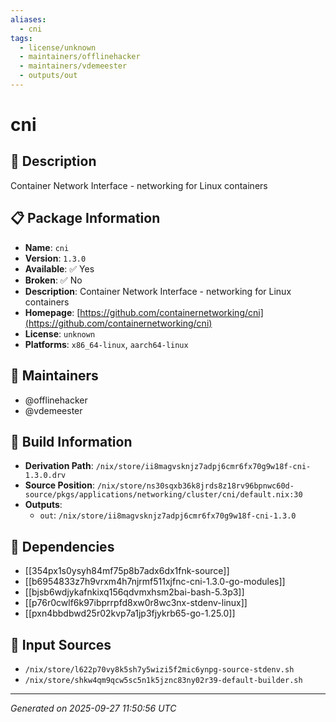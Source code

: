 ```yaml
---
aliases:
  - cni
tags:
  - license/unknown
  - maintainers/offlinehacker
  - maintainers/vdemeester
  - outputs/out
---
```


# cni

## 📝 Description

Container Network Interface - networking for Linux containers

## 📋 Package Information

- **Name**: `cni`
- **Version**: `1.3.0`
- **Available**: ✅ Yes
- **Broken**: ✅ No
- **Description**: Container Network Interface - networking for Linux containers
- **Homepage**: [https://github.com/containernetworking/cni](https://github.com/containernetworking/cni)
- **License**: `unknown`
- **Platforms**: `x86_64-linux`, `aarch64-linux`
## 👥 Maintainers

- @offlinehacker
- @vdemeester


## 🔧 Build Information

- **Derivation Path**: `/nix/store/ii8magvsknjz7adpj6cmr6fx70g9w18f-cni-1.3.0.drv`
- **Source Position**: `/nix/store/ns30sqxb36k8jrds8z18rv96bpnwc60d-source/pkgs/applications/networking/cluster/cni/default.nix:30`
- **Outputs**:
  - `out`:  `/nix/store/ii8magvsknjz7adpj6cmr6fx70g9w18f-cni-1.3.0`

## 🔗 Dependencies

- [[354px1s0ysyh84mf75p8b7adx6dx1fnk-source]]
- [[b6954833z7h9vrxm4h7njrmf511xjfnc-cni-1.3.0-go-modules]]
- [[bjsb6wdjykafnkixq156qdvmxhsm2bai-bash-5.3p3]]
- [[p76r0cwlf6k97ibprrpfd8xw0r8wc3nx-stdenv-linux]]
- [[pxn4bbdbwd25r02kvp7a1jp3fjykrb65-go-1.25.0]]

## 📁 Input Sources

- `/nix/store/l622p70vy8k5sh7y5wizi5f2mic6ynpg-source-stdenv.sh`
- `/nix/store/shkw4qm9qcw5sc5n1k5jznc83ny02r39-default-builder.sh`

---
*Generated on 2025-09-27 11:50:56 UTC*
